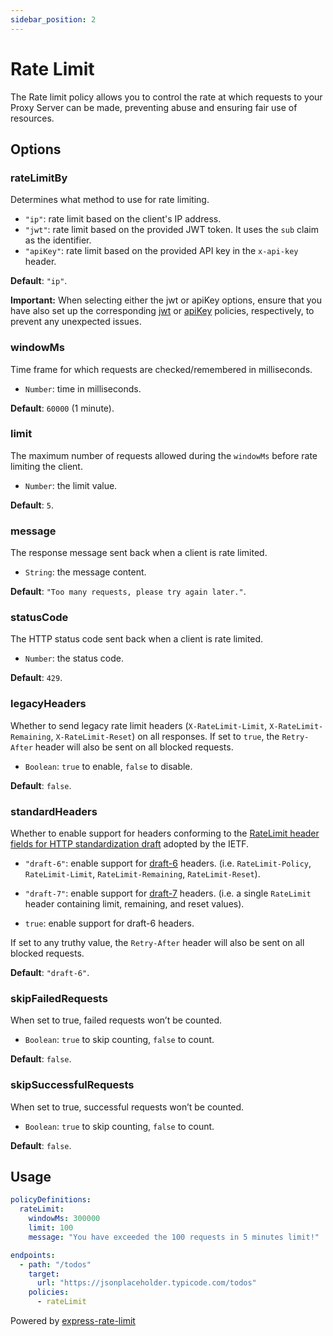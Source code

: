 ```yaml
---
sidebar_position: 2
---
```


# Rate Limit

The Rate limit policy allows you to control the rate at which requests to your Proxy Server can be made, preventing abuse and ensuring fair use of resources.

## Options

### rateLimitBy

Determines what method to use for rate limiting.

- `"ip"`: rate limit based on the client's IP address.
- `"jwt"`: rate limit based on the provided JWT token. It uses the `sub` claim as the identifier.
- `"apiKey"`: rate limit based on the provided API key in the `x-api-key` header.

**Default**: `"ip"`.

**Important:** When selecting either the jwt or apiKey options, ensure that you have also set up the corresponding [jwt](/docs/configuration/policies/jwt) or [apiKey](/docs/configuration/policies/api-key) policies, respectively, to prevent any unexpected issues.

### windowMs

Time frame for which requests are checked/remembered in milliseconds.

- `Number`: time in milliseconds.

**Default**: `60000` (1 minute).

### limit

The maximum number of requests allowed during the `windowMs` before rate limiting the client.

- `Number`: the limit value.

**Default**: `5`.

### message

The response message sent back when a client is rate limited.

- `String`: the message content.

**Default**: `"Too many requests, please try again later."`.

### statusCode

The HTTP status code sent back when a client is rate limited.

- `Number`: the status code.

**Default**: `429`.

### legacyHeaders

Whether to send legacy rate limit headers (`X-RateLimit-Limit`, `X-RateLimit-Remaining`, `X-RateLimit-Reset`) on all responses. If set to `true`, the `Retry-After` header will also be sent on all blocked requests.

- `Boolean`: `true` to enable, `false` to disable.

**Default**: `false`.

### standardHeaders

Whether to enable support for headers conforming to the [RateLimit header fields for HTTP standardization draft](https://github.com/ietf-wg-httpapi/ratelimit-headers) adopted by the IETF.

- `"draft-6"`: enable support for [draft-6](https://datatracker.ietf.org/doc/html/draft-ietf-httpapi-ratelimit-headers-06) headers. (i.e. `RateLimit-Policy`, `RateLimit-Limit`, `RateLimit-Remaining`, `RateLimit-Reset`).

- `"draft-7"`: enable support for [draft-7](https://datatracker.ietf.org/doc/html/draft-ietf-httpapi-ratelimit-headers-07) headers. (i.e. a single `RateLimit` header containing limit, remaining, and reset values).

- `true`: enable support for draft-6 headers.

If set to any truthy value, the `Retry-After` header will also be sent on all blocked requests.

**Default**: `"draft-6"`.

### skipFailedRequests

When set to true, failed requests won’t be counted.

- `Boolean`: `true` to skip counting, `false` to count.

**Default**: `false`.

### skipSuccessfulRequests

When set to true, successful requests won’t be counted.

- `Boolean`: `true` to skip counting, `false` to count.

**Default**: `false`.

## Usage

```yaml title="gateweaver.yml"
policyDefinitions:
  rateLimit:
    windowMs: 300000
    limit: 100
    message: "You have exceeded the 100 requests in 5 minutes limit!"

endpoints:
  - path: "/todos"
    target:
      url: "https://jsonplaceholder.typicode.com/todos"
    policies:
      - rateLimit
```

Powered by [express-rate-limit](https://github.com/express-rate-limit/express-rate-limit)
